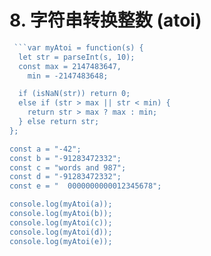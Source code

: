 # 8. 字符串转换整数 (atoi)

```js
 ```var myAtoi = function(s) {
  let str = parseInt(s, 10);
  const max = 2147483647,
    min = -2147483648;

  if (isNaN(str)) return 0;
  else if (str > max || str < min) {
    return str > max ? max : min;
  } else return str;
};

const a = "-42";
const b = "-91283472332";
const c = "words and 987";
const d = "-91283472332";
const e = "  0000000000012345678";

console.log(myAtoi(a));
console.log(myAtoi(b));
console.log(myAtoi(c));
console.log(myAtoi(d));
console.log(myAtoi(e));
